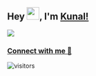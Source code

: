 ## Hey <img src="https://github.com/TheDudeThatCode/TheDudeThatCode/blob/master/Assets/Hi.gif" height = "29px" width = "29px">, I'm [Kunal!](https://bio.link/kunalk) 

![](https://i.ibb.co/F38F21R/LinkedIn.jpg)

### [Connect with me 💬](https://bio.link/kunalk) 
![visitors](https://visitor-badge.laobi.icu/badge?page_id=kunal-kushwaha.kunal-kushwaha)
